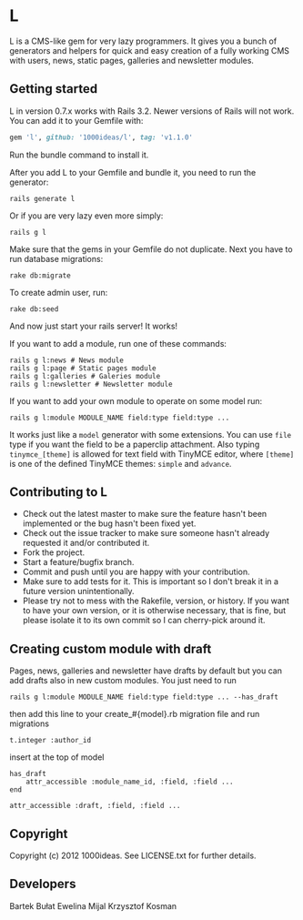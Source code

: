 # L

L is a CMS-like gem for very lazy programmers. It gives you a bunch of generators and helpers for quick and easy creation of a fully working CMS with users, news, static pages, galleries and newsletter modules.

## Getting started

L in version 0.7.x works with Rails 3.2. Newer versions of Rails will not work. You can add it to your Gemfile with:

```ruby
gem 'l', github: '1000ideas/l', tag: 'v1.1.0'
```

Run the bundle command to install it.

After you add L to your Gemfile and bundle it, you need to run the generator:

```console
rails generate l
```

Or if you are very lazy even more simply:

```console
rails g l
```
Make sure that the gems in your Gemfile do not duplicate.
Next you have to run database migrations:

```console
rake db:migrate
```

To create admin user, run:

```console
rake db:seed
```

And now just start your rails server! It works!

If you want to add a module, run one of these commands:

```console
rails g l:news # News module
rails g l:page # Static pages module
rails g l:galleries # Galeries module
rails g l:newsletter # Newsletter module
```

If you want to add your own module to operate on some model run:

```console
rails g l:module MODULE_NAME field:type field:type ...
```

It works just like a `model` generator with some extensions. You can use `file` type if you want the field to be a paperclip attachment. Also typing `tinymce_[theme]` is allowed for text field with TinyMCE editor, where `[theme]` is one of the defined TinyMCE themes: `simple` and `advance`.

## Contributing to L

* Check out the latest master to make sure the feature hasn't been implemented or the bug hasn't been fixed yet.
* Check out the issue tracker to make sure someone hasn't already requested it and/or contributed it.
* Fork the project.
* Start a feature/bugfix branch.
* Commit and push until you are happy with your contribution.
* Make sure to add tests for it. This is important so I don't break it in a future version unintentionally.
* Please try not to mess with the Rakefile, version, or history. If you want to have your own version, or it is otherwise necessary, that is fine, but please isolate it to its own commit so I can cherry-pick around it.

## Creating custom module with draft
Pages, news, galleries and newsletter have drafts by default but you can add drafts also in new custom modules.
You just need to run 
```console
rails g l:module MODULE_NAME field:type field:type ... --has_draft
```
then add this line to your create_#{model}.rb migration file and run migrations
```console
t.integer :author_id
```
insert at the top of model
```console
has_draft 
	attr_accessible :module_name_id, :field, :field ...
end

attr_accessible :draft, :field, :field ... 
```

## Copyright

Copyright (c) 2012 1000ideas.
See LICENSE.txt for further details.

## Developers

Bartek Bułat
Ewelina Mijal
Krzysztof Kosman
